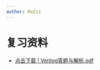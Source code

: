 ```yaml
---
author: HeZzz
---
```


# 复习资料

- [点击下载 | Verilog答题与解析.pdf](https://cs-speedrun.github.io/documents/%E6%95%B0%E7%94%B5%EF%BC%88%E7%90%86%E8%AE%BA%E5%8F%8A%E5%AE%9E%E9%AA%8C%E6%9C%89%E4%B8%93%E9%97%A8%E7%BE%A4522961034%EF%BC%89/%E5%A4%8D%E4%B9%A0%E8%B5%84%E6%96%99/Verilog%E7%AD%94%E9%A2%98%E4%B8%8E%E8%A7%A3%E6%9E%90.pdf)